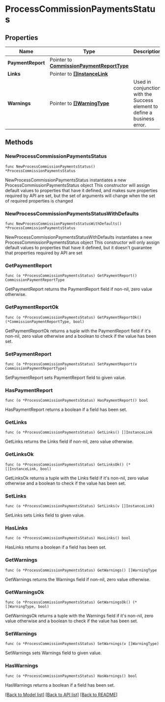 # ProcessCommissionPaymentsStatus

## Properties

Name | Type | Description | Notes
------------ | ------------- | ------------- | -------------
**PaymentReport** | Pointer to [**CommissionPaymentReportType**](CommissionPaymentReportType.md) |  | [optional] 
**Links** | Pointer to [**[]InstanceLink**](InstanceLink.md) |  | [optional] 
**Warnings** | Pointer to [**[]WarningType**](WarningType.md) | Used in conjunction with the Success element to define a business error. | [optional] 

## Methods

### NewProcessCommissionPaymentsStatus

`func NewProcessCommissionPaymentsStatus() *ProcessCommissionPaymentsStatus`

NewProcessCommissionPaymentsStatus instantiates a new ProcessCommissionPaymentsStatus object
This constructor will assign default values to properties that have it defined,
and makes sure properties required by API are set, but the set of arguments
will change when the set of required properties is changed

### NewProcessCommissionPaymentsStatusWithDefaults

`func NewProcessCommissionPaymentsStatusWithDefaults() *ProcessCommissionPaymentsStatus`

NewProcessCommissionPaymentsStatusWithDefaults instantiates a new ProcessCommissionPaymentsStatus object
This constructor will only assign default values to properties that have it defined,
but it doesn't guarantee that properties required by API are set

### GetPaymentReport

`func (o *ProcessCommissionPaymentsStatus) GetPaymentReport() CommissionPaymentReportType`

GetPaymentReport returns the PaymentReport field if non-nil, zero value otherwise.

### GetPaymentReportOk

`func (o *ProcessCommissionPaymentsStatus) GetPaymentReportOk() (*CommissionPaymentReportType, bool)`

GetPaymentReportOk returns a tuple with the PaymentReport field if it's non-nil, zero value otherwise
and a boolean to check if the value has been set.

### SetPaymentReport

`func (o *ProcessCommissionPaymentsStatus) SetPaymentReport(v CommissionPaymentReportType)`

SetPaymentReport sets PaymentReport field to given value.

### HasPaymentReport

`func (o *ProcessCommissionPaymentsStatus) HasPaymentReport() bool`

HasPaymentReport returns a boolean if a field has been set.

### GetLinks

`func (o *ProcessCommissionPaymentsStatus) GetLinks() []InstanceLink`

GetLinks returns the Links field if non-nil, zero value otherwise.

### GetLinksOk

`func (o *ProcessCommissionPaymentsStatus) GetLinksOk() (*[]InstanceLink, bool)`

GetLinksOk returns a tuple with the Links field if it's non-nil, zero value otherwise
and a boolean to check if the value has been set.

### SetLinks

`func (o *ProcessCommissionPaymentsStatus) SetLinks(v []InstanceLink)`

SetLinks sets Links field to given value.

### HasLinks

`func (o *ProcessCommissionPaymentsStatus) HasLinks() bool`

HasLinks returns a boolean if a field has been set.

### GetWarnings

`func (o *ProcessCommissionPaymentsStatus) GetWarnings() []WarningType`

GetWarnings returns the Warnings field if non-nil, zero value otherwise.

### GetWarningsOk

`func (o *ProcessCommissionPaymentsStatus) GetWarningsOk() (*[]WarningType, bool)`

GetWarningsOk returns a tuple with the Warnings field if it's non-nil, zero value otherwise
and a boolean to check if the value has been set.

### SetWarnings

`func (o *ProcessCommissionPaymentsStatus) SetWarnings(v []WarningType)`

SetWarnings sets Warnings field to given value.

### HasWarnings

`func (o *ProcessCommissionPaymentsStatus) HasWarnings() bool`

HasWarnings returns a boolean if a field has been set.


[[Back to Model list]](../README.md#documentation-for-models) [[Back to API list]](../README.md#documentation-for-api-endpoints) [[Back to README]](../README.md)


